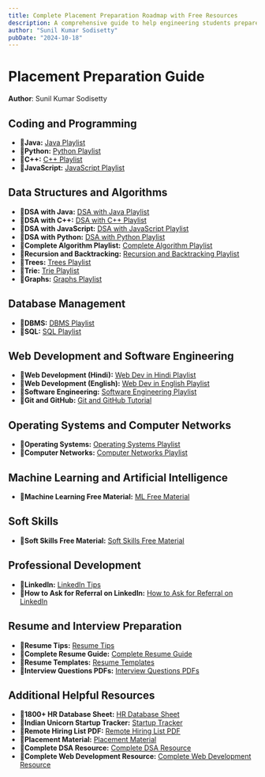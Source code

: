 ```yaml
---
title: Complete Placement Preparation Roadmap with Free Resources  
description: A comprehensive guide to help engineering students prepare for placements, with a focus on technical skills, coding, projects, and professional development. Includes free resources for each section.  
author: "Sunil Kumar Sodisetty"  
pubDate: "2024-10-18"
---
```


# Placement Preparation Guide

**Author**: Sunil Kumar Sodisetty  


## Coding and Programming

- **📌Java:** [Java Playlist](https://www.youtube.com/watch?v=bm0OyhwFDuY&list=PLsyeobzWxl7pe_IiTfNyr55kwJPWbgxB5)
- **📌Python:** [Python Playlist](https://www.youtube.com/watch?v=7wnove7K-ZQ&list=PLu0W_9lII9agwh1XjRt242xIpHhPT2llg)
- **📌C++:** [C++ Playlist](https://www.youtube.com/watch?v=z9bZufPHFLU&list=PLfqMhTWNBTe0b2nM6JHVCnAkhQRGiZMSJ)
- **📌JavaScript:** [JavaScript Playlist](https://www.youtube.com/watch?v=ER9SspLe4Hg&list=PLu0W_9lII9ahR1blWXxgSlL4y9iQBnLpR)

## Data Structures and Algorithms

- **📌DSA with Java:** [DSA with Java Playlist](https://www.youtube.com/watch?v=6iCHf7OZn6c&list=PL6Zs6LgrJj3tDXv8a_elC6eT_4R5gfX4d)
- **📌DSA with C++:** [DSA with C++ Playlist](https://www.youtube.com/watch?v=WQoB2z67hvY&list=PLDzeHZWIZsTryvtXdMr6rPh4IDexB5NIA)
- **📌DSA with JavaScript:** [DSA with JavaScript Playlist](https://www.youtube.com/watch?v=poGEVboh9Rw&list=PLC3y8-rFHvwg6nsAOfC5Is18KB2DrVOJy)
- **📌DSA with Python:** [DSA with Python Playlist](https://www.youtube.com/watch?v=8e_PwxYGZrA&list=PLzgPDYo_3xukPJdH6hVQ6Iic7KiJuoA-l&index=1)
- **📌Complete Algorithm Playlist:** [Complete Algorithm Playlist](https://www.youtube.com/watch?v=0IAPZzGSbME&list=PLDN4rrl48XKpZkf03iYFl-O29szjTrs_O)
- **📌Recursion and Backtracking:** [Recursion and Backtracking Playlist](https://www.youtube.com/watch?v=yVdKa8dnKiE&list=PLgUwDviBIf0rGlzIn_7rsaR2FQ5e6ZOL9)
- **📌Trees:** [Trees Playlist](https://www.youtube.com/watch?v=_ANrF3FJm7I&list=PLJ_vPQ_vraNz90tiB1HNgUWjivW07RcXC)
- **📌Trie:** [Trie Playlist](https://www.youtube.com/watch?v=dBGUmUQhjaM&list=PLgUwDviBIf0pcIDCZnxhv0LkHf5KzG9zp)
- **📌Graphs:** [Graphs Playlist](https://www.youtube.com/watch?v=M3_pLsDdeuU&list=PLgUwDviBIf0oE3gA41TKO2H5bHpPd7fzn)

## Database Management

- **📌DBMS:** [DBMS Playlist](https://www.youtube.com/watch?v=wjfeGxqAQOY&list=PLrjkTql3jnm-CLxHftqLgkrZbM8fUt0vn)
- **📌SQL:** [SQL Playlist](https://www.youtube.com/watch?v=323H_mOOWQ4&list=PLxCzCOWd7aiHqU4HKL7-SITyuSIcD93id)

## Web Development and Software Engineering

- **📌Web Development (Hindi):** [Web Dev in Hindi Playlist](https://www.youtube.com/watch?v=6mbwJ2xhgzM&list=PLu0W_9lII9agiCUZYRsvtGTXdxkzPyItg)
- **📌Web Development (English):** [Web Dev in English Playlist](https://www.youtube.com/watch?v=gQojMIhELvM&list=PLoYCgNOIyGAB_8_iq1cL8MVeun7cB6eNc)
- **📌Software Engineering:** [Software Engineering Playlist](https://www.youtube.com/watch?v=FN_HSCp7ctw&list=PLmXKhU9FNesTrw7n8ouPsSLEcduRlENHr)
- **📌Git and GitHub:** [Git and GitHub Tutorial](https://www.youtube.com/watch?v=apGV9Kg7ics)

## Operating Systems and Computer Networks

- **📌Operating Systems:** [Operating Systems Playlist](https://www.youtube.com/watch?v=vBURTt97EkA&list=PLBlnK6fEyqRiVhbXDGLXDk_OQAeuVcp2O)
- **📌Computer Networks:** [Computer Networks Playlist](https://www.youtube.com/watch?v=VwN91x5i25g&list=PLBlnK6fEyqRgMCUAG0XRw78UA8qnv6jEx)

## Machine Learning and Artificial Intelligence

- **📌Machine Learning Free Material:** [ML Free Material](https://www.youtube.com/watch?v=GwIo3gDZCVQ)

## Soft Skills

- **📌Soft Skills Free Material:** [Soft Skills Free Material](https://www.youtube.com/watch?v=x60GHpQ8gJk&list=PLWPirh4EWFpFIElSxplDlEhRDZHkBD-0n)

## Professional Development

- **📌LinkedIn:** [LinkedIn Tips](https://www.youtube.com/watch?v=S3qx4rt_Enk)
- **📌How to Ask for Referral on LinkedIn:** [How to Ask for Referral on LinkedIn](https://dev.to/avinash201199/how-to-ask-for-a-referral-on-linkedin-1g7e)

## Resume and Interview Preparation

- **📌Resume Tips:** [Resume Tips](https://www.youtube.com/watch?v=y8YH0Qbu5h4)
- **📌Complete Resume Guide:** [Complete Resume Guide](https://drive.google.com/file/d/1cT_brbJ80A_aVq4QdR4jDlRB06UFcyYy/view?usp=sharing)
- **📌Resume Templates:** [Resume Templates](https://github.com/avinash201199/Resume-Templates)
- **📌Interview Questions PDFs:** [Interview Questions PDFs](https://github.com/avinash201199/Interviews-Resources)

## Additional Helpful Resources

- **📌1800+ HR Database Sheet:** [HR Database Sheet](https://docs.google.com/spreadsheets/d/10vTc-ciY1srOmaVDAy3xeJpdMLvKh40YOgERlEMFPrc/edit#gid=0)
- **📌Indian Unicorn Startup Tracker:** [Startup Tracker](https://docs.google.com/spreadsheets/d/1HdZtj6Z7Gh_boh0qHa-3n-FkGWEgkZ7juN5P3veFRDY/edit#gid=0)
- **📌Remote Hiring List PDF:** [Remote Hiring List PDF](https://drive.google.com/file/d/1nxlDv2x0NuIwf40NstdCV3qTIsDd5SvY/view?usp=share_link)
- **📌Placement Material:** [Placement Material](https://drive.google.com/drive/folders/1SkCOcAS0Kqvuz-MJkkjbFr1GSue6Ms6m)
- **📌Complete DSA Resource:** [Complete DSA Resource](https://drive.google.com/file/d/1uvQy3xNg48sJ1nFClwDZiNUBoqd8Noyd/view?usp=share_link)
- **📌Complete Web Development Resource:** [Complete Web Development Resource](https://drive.google.com/file/d/1ygTTQyxMN-TiYihBZuAmL_HtTPXjnEoP/view?usp=share_link)
